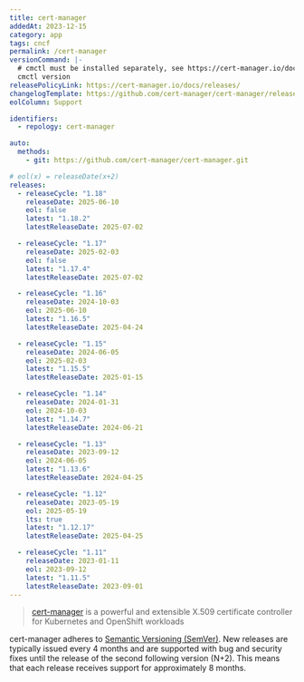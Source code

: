 ```yaml
---
title: cert-manager
addedAt: 2023-12-15
category: app
tags: cncf
permalink: /cert-manager
versionCommand: |-
  # cmctl must be installed separately, see https://cert-manager.io/docs/reference/cmctl/.
  cmctl version
releasePolicyLink: https://cert-manager.io/docs/releases/
changelogTemplate: https://github.com/cert-manager/cert-manager/releases/tag/v__LATEST__
eolColumn: Support

identifiers:
  - repology: cert-manager

auto:
  methods:
    - git: https://github.com/cert-manager/cert-manager.git

# eol(x) = releaseDate(x+2)
releases:
  - releaseCycle: "1.18"
    releaseDate: 2025-06-10
    eol: false
    latest: "1.18.2"
    latestReleaseDate: 2025-07-02

  - releaseCycle: "1.17"
    releaseDate: 2025-02-03
    eol: false
    latest: "1.17.4"
    latestReleaseDate: 2025-07-02

  - releaseCycle: "1.16"
    releaseDate: 2024-10-03
    eol: 2025-06-10
    latest: "1.16.5"
    latestReleaseDate: 2025-04-24

  - releaseCycle: "1.15"
    releaseDate: 2024-06-05
    eol: 2025-02-03
    latest: "1.15.5"
    latestReleaseDate: 2025-01-15

  - releaseCycle: "1.14"
    releaseDate: 2024-01-31
    eol: 2024-10-03
    latest: "1.14.7"
    latestReleaseDate: 2024-06-21

  - releaseCycle: "1.13"
    releaseDate: 2023-09-12
    eol: 2024-06-05
    latest: "1.13.6"
    latestReleaseDate: 2024-04-25

  - releaseCycle: "1.12"
    releaseDate: 2023-05-19
    eol: 2025-05-19
    lts: true
    latest: "1.12.17"
    latestReleaseDate: 2025-04-25

  - releaseCycle: "1.11"
    releaseDate: 2023-01-11
    eol: 2023-09-12
    latest: "1.11.5"
    latestReleaseDate: 2023-09-01
---
```


> [cert-manager](https://cert-manager.io) is a powerful and extensible X.509 certificate controller
> for Kubernetes and OpenShift workloads

cert-manager adheres to [Semantic Versioning (SemVer)](https://semver.org/). New releases are
typically issued every 4 months and are supported with bug and security fixes until the release
of the second following version (N+2). This means that each release receives support for
approximately 8 months.
